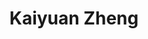 ---
# Display name
title: Kaiyuan Zheng

# Full Name (for SEO)
first_name: Kaiyuan
last_name: Zheng

# Is this the primary user of the site?
superuser: true

# Role/position
role: Postdoc Fellow

# Organizations/Affiliations
organizations:
  - name: Hong Kong Polytechnic University
    url: 'https://www.polyu.edu.hk/eee/people/academic-staff-and-teaching-staff/prof-jin-wei/'

# Short bio (displayed in user profile at end of posts)
bio: 

interests:
  - On-chip waveguide sensors
  - Optical fiber sensors
  - Laser spectroscopy
  - Photonic devices


education:
  courses:
    - course: Doctor of Philosophy
      institution: Jilin university
      year: 2021
    - course: Bachelor of Engineering
      institution: Jilin university
      year: 2016

# Social/Academic Networking
# For available icons, see: https://docs.hugoblox.com/getting-started/page-builder/#icons
#   For an email link, use "fas" icon pack, "envelope" icon, and a link in the
#   form "mailto:your-email@example.com" or "#contact" for contact widget.
social:
  - icon: envelope
    icon_pack: fas
    link: 'mailto:kai-yuan.zheng@polyu.edu.hk'
  - icon: google-scholar
    icon_pack: ai
    link: https://scholar.google.com/citations?user=h-Qs-_IAAAAJ&hl=zh-CN


# Link to a PDF of your resume/CV from the About widget.
# To enable, copy your resume/CV to `static/files/cv.pdf` and uncomment the lines below.
# - icon: cv
#   icon_pack: ai
#   link: files/cv.pdf

# Enter email to display Gravatar (if Gravatar enabled in Config)
email: ''

# Highlight the author in author lists? (true/false)
highlight_name: true

# Organizational groups that you belong to (for People widget)
#   Set this to `[]` or comment out if you are not using People widget.
user_groups:
  - Postdoc Fellows
---
